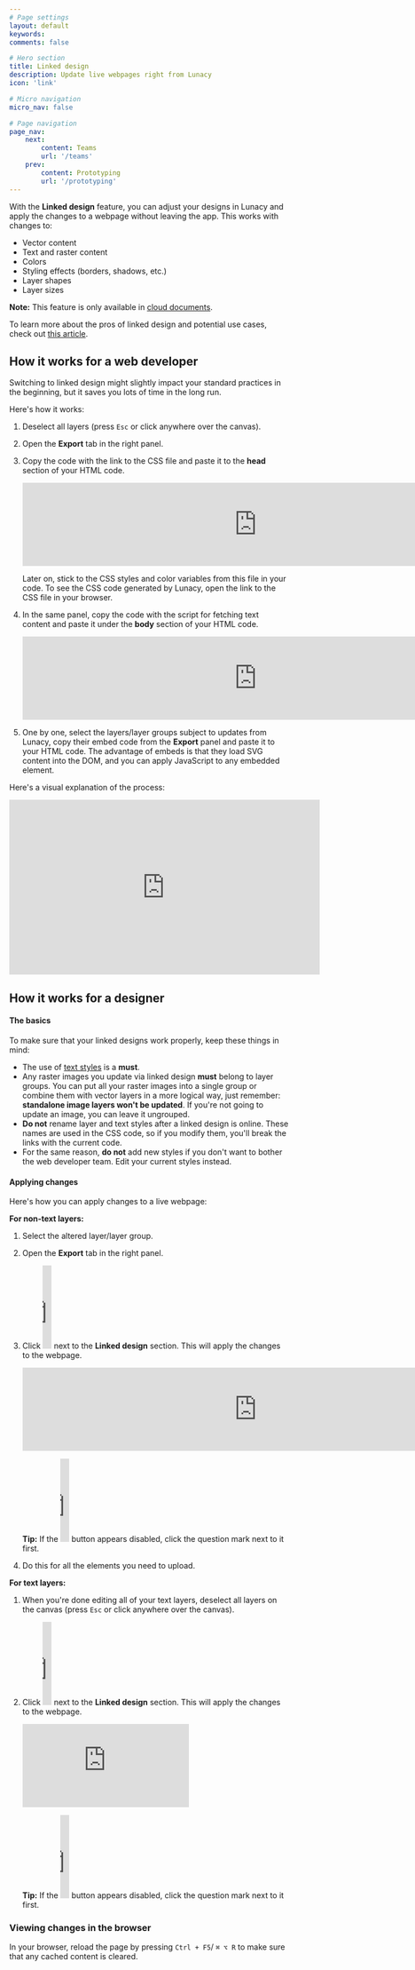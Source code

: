 ```yaml
---
# Page settings
layout: default
keywords:
comments: false

# Hero section
title: Linked design
description: Update live webpages right from Lunacy
icon: 'link'

# Micro navigation
micro_nav: false

# Page navigation
page_nav:
    next:
        content: Teams
        url: '/teams'
    prev:
        content: Prototyping
        url: '/prototyping'
---
```


With the **Linked design** feature, you can adjust your designs in Lunacy and apply the changes to a webpage without leaving the app. This works with changes to:

* Vector content
* Text and raster content
* Colors
* Styling effects (borders, shadows, etc.)
* Layer shapes
* Layer sizes

<div class="callout callout--warning">
    <p><strong>Note:</strong> This feature is only available in <a href="https://lunacy.docs.icons8.com/clouddocs/" target="_blank">cloud documents</a>.</p>
</div>

To learn more about the pros of linked design and potential use cases, check out <a href="https://blog.icons8.com/articles/editing-live-web-pages-from-a-graphic-app-is-no-longer-a-dream/" target="_blank">this article</a>. 


## How it works for a web developer

Switching to linked design might slightly impact your standard practices in the beginning, but it saves you lots of time in the long run.

Here's how it works:

1. Deselect all layers (press `Esc` or click anywhere over the canvas).
2. Open the **Export** tab in the right panel.
3. Copy the code with the link to the CSS file and paste it to the **head** section of your HTML code.

    <embed type="image/svg+xml" alt="svg 3" src="https://cdn-eu.icons8.com/docs/M9n6bSgrBEaWHOHZwLkY3A/xua3QlhLPUCPfH7csI-EmQ.svg" width ="844" />  

    Later on, stick to the CSS styles and color variables from this file in your code. To see the CSS code generated by Lunacy, open the link to the CSS file in your browser.

4. In the same panel, copy the code with the script for fetching text content and paste it under the **body** section of your HTML code.

    <embed type="image/svg+xml" alt="svg 4" src="https://cdn-eu.icons8.com/docs/M9n6bSgrBEaWHOHZwLkY3A/G4hZZlbw9ECC99AdzUDBxA.svg" width ="844" /> 

5. One by one, select the layers/layer groups subject to updates from Lunacy, copy their embed code from the **Export** panel and paste it to your HTML code. The advantage of embeds is that they load SVG content into the DOM, and you can apply JavaScript to any embedded element. 

Here's a visual explanation of the process:

<iframe width="560" height="315" src="https://www.youtube.com/embed/l0X-TeBtPDs" title="YouTube video player" frameborder="0" allow="accelerometer; autoplay; clipboard-write; encrypted-media; gyroscope; picture-in-picture" allowfullscreen></iframe>

## How it works for a designer

#### The basics

To make sure that your linked designs work properly, keep these things in mind:

* The use of <a href="https://lunacy.docs.icons8.com/layerstyles/" target="_blank">text styles</a> is a **must**.
* Any raster images you update via linked design **must** belong to layer groups. You can put all your raster images into a single group or combine them with vector layers in a more logical way, just remember: **standalone image layers won't be updated**. If you're not going to update an image, you can leave it ungrouped.
* **Do not** rename layer and text styles after a linked design is online. These names are used in the CSS code, so if you modify them, you'll break the links with the current code.
* For the same reason, **do not** add new styles if you don't want to bother the web developer team. Edit your current styles instead.

#### Applying changes

Here's how you can apply changes to a live webpage:

**For non-text layers:**

1. Select the altered layer/layer group.
2. Open the **Export** tab in the right panel.
3. Click <embed type="image/svg+xml" alt="reset_overrides" src="https://cdn-eu.icons8.com/docs/M9n6bSgrBEaWHOHZwLkY3A/PmMyhR72A0GyShZvh91lgA.svg"  width="16" width ="844" > next to the **Linked design** section. This will apply the changes to the webpage.

    <embed type="image/svg+xml" alt="svg 5 Copy" src="https://cdn-eu.icons8.com/docs/M9n6bSgrBEaWHOHZwLkY3A/ACYsQrDtUkSZyKE0lL3AtA.svg" width ="844" /> 
    <div class="callout callout--info">

    <p><strong>Tip:</strong> If the <embed type="image/svg+xml" alt="reset_overrides" src="https://cdn-eu.icons8.com/docs/M9n6bSgrBEaWHOHZwLkY3A/PmMyhR72A0GyShZvh91lgA.svg"  width="16" > button appears disabled, click the question mark next to it first.</p>
    </div>

4. Do this for all the elements you need to upload.

**For text layers:**

1. When you're done editing all of your text layers, deselect all layers on the canvas (press `Esc` or click anywhere over the canvas).
2. Click <embed type="image/svg+xml" alt="reset_overrides" src="https://cdn-eu.icons8.com/docs/M9n6bSgrBEaWHOHZwLkY3A/PmMyhR72A0GyShZvh91lgA.svg"  width="16" > next to the **Linked design** section. This will apply the changes to the webpage.

    <embed type="image/svg+xml" alt="svg 7" src="https://cdn-eu.icons8.com/docs/M9n6bSgrBEaWHOHZwLkY3A/tdocmRnNoEKC5rox84tqvw.svg" /> 
    
    <p><strong>Tip:</strong> If the <embed type="image/svg+xml" alt="reset_overrides" src="https://cdn-eu.icons8.com/docs/M9n6bSgrBEaWHOHZwLkY3A/PmMyhR72A0GyShZvh91lgA.svg"  width="16" > button appears disabled, click the question mark next to it first.</p>
    </div>

### Viewing changes in the browser

In your browser, reload the page by pressing `Ctrl + F5`/ `⌘ ⌥ R` to make sure that any cached content is cleared.